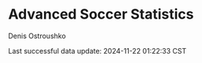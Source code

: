# Advanced Soccer Statistics
Denis Ostroushko

<!-- gfm -->

Last successful data update: 2024-11-22 01:22:33 CST
